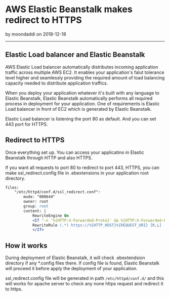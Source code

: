 # AWS Elastic Beanstalk makes redirect to HTTPS

by moondaddi on 2018-12-18

---

## Elastic Load balancer and Elastic Beanstalk

AWS Elastic Load balancer automatically distributes incoming application traffic across multiple AWS EC2. It enables your application's falut tolerance level higher and seamlessly providing the required amount of load balancing capacity needed to distribute application traffics.

When you deploy your application whatever it's built with any language to Elastic Beanstalk, Elastic Beanstalk automatically performs all required process in deployment for your application. One of requirements is Elastic Load balancer in front of EC2 which is generated by Elastic Beanstalk.

Elastic Load balancer is listening the port 80 as default. And you can set 443 port for HTTPS.

## Redirect to HTTPS

Once everything set up. You can access your applicatino in Elastic Beanstalk through HTTP and also HTTPS.

If you want all requests to port 80 to redirect to port 443, HTTPS, you can make ssl_redirect.config file in .ebextensions in your application root directory.

```apache
files:
    "/etc/httpd/conf.d/ssl_redirect.conf":
        mode: "000644"
        owner: root
        group: root
        content: |
            RewriteEngine On
            <If "-n '%{HTTP:X-Forwarded-Proto}' && %{HTTP:X-Forwarded-Proto} != 'https'">
            RewriteRule (.*) https://%{HTTP_HOST}%{REQUEST_URI} [R,L]
            </If>
```

## How it works

During deployment of Elastic Beanstalk, it will check .ebextendsion directory if any \*.config files there. If config file is found, Elastic Beanstalk will proceed it before apply the deployment of your application.

ssl_redirect.config file will be generated in path `/etc/httpd/conf.d/` and this will works for apache server to check any none https request and redirect it to https.
